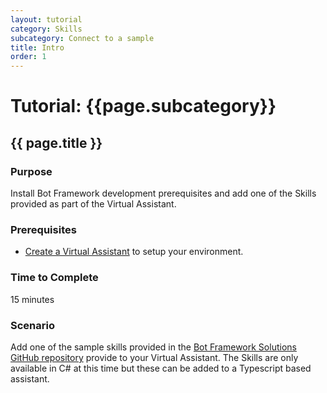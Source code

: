 ```yaml
---
layout: tutorial
category: Skills
subcategory: Connect to a sample
title: Intro
order: 1
---
```


# Tutorial: {{page.subcategory}} 

## {{ page.title }}

### Purpose

Install Bot Framework development prerequisites and add one of the Skills provided as part of the Virtual Assistant.

### Prerequisites

- [Create a Virtual Assistant]({{site.baseurl}}/virtual-assistant/tutorials/create-assistant/csharp/1-intro) to setup your environment.

### Time to Complete

15 minutes

### Scenario

Add one of the sample skills provided in the [Bot Framework Solutions GitHub repository]({{site.repo}}/skills/csharp) provide to your Virtual Assistant. The Skills are only available in C# at this time but these can be added to a Typescript based assistant.